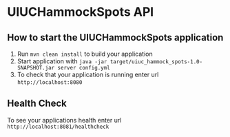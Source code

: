 # UIUCHammockSpots API

## How to start the UIUCHammockSpots application

1. Run `mvn clean install` to build your application
1. Start application with `java -jar target/uiuc_hammock_spots-1.0-SNAPSHOT.jar server config.yml`
1. To check that your application is running enter url `http://localhost:8080`

## Health Check

To see your applications health enter url `http://localhost:8081/healthcheck`
